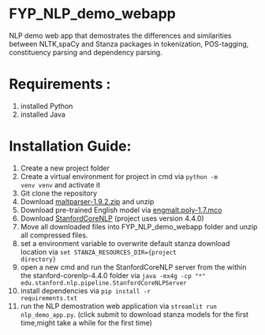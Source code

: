 # FYP_NLP_demo_webapp
NLP demo web app that demostrates the differences and similarities between NLTK,spaCy and Stanza packages in tokenization, POS-tagging, constituency parsing and dependency parsing. 

# Requirements :
1) installed Python
2) installed Java

# Installation Guide:
1. Create a new project folder
2. Create a virtual environment for project in cmd via <code>python -m venv venv</code> and activate it
3. Git clone the repository
4. Download <a href="http://maltparser.org/dist/maltparser-1.9.2.zip">maltparser-1.9.2.zip</a> and unzip
5. Download pre-trained English model via <a href="https://www.maltparser.org/mco/english_parser/engmalt.poly-1.7.mco">engmalt.poly-1.7.mco</a>
6. Download <a href="http://nlp.stanford.edu/software/stanford-corenlp-4.4.0.zip">StanfordCoreNLP</a> (project uses version 4.4.0)
7. Move all downloaded files into FYP_NLP_demo_webapp folder and unzip all compressed files.
6. set a environment variable to overwrite default stanza download location via <code>set STANZA_RESOURCES_DIR={project directory}</code>
7. open a new cmd and run the StanfordCoreNLP server from the within the stanford-corenlp-4.4.0 folder via <code>java -mx4g -cp "*" edu.stanford.nlp.pipeline.StanfordCoreNLPServer</code>
8. install dependencies via <code>pip install -r requirements.txt</code>
9. run the NLP demostration web application via <code>streamlit run nlp_demo_app.py</code>. (click submit to download stanza models for the first time,might take a while for the first time)



